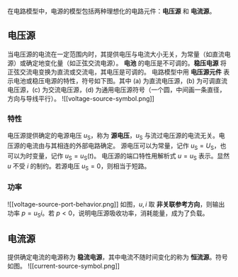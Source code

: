 在电路模型中，电源的模型包括两种理想化的电路元件：**电压源** 和 **电流源**。
## 电压源
当电压源的电流在一定范围内时，其提供电压与电流大小无关，为常量（如直流电源）或确定地变化量（如正弦交流电源）。
**电池** 的电压是不可调的。**稳压电源** 将正弦交流电变换为直流或交流电，其电压是可调的。
电路模型中用 **电压源元件** 表示电池或稳压电源的特性，符号如下图。其中 (a) 为直流电压源，(b) 为可调直流电压源，(c) 为交流电压源，(d) 为通用电压源符号（一个圆，中间画一条直径，方向与导线平行）。
![[voltage-source-symbol.png]]
### 特性
电压源提供确定的电源电压 $u _{\mathrm{S}}$，称为 **源电压**，$u _{\mathrm{S}}$ 与流过电压源的电流无关。电压源的电流由与其相连的外部电路确定。
源电压可以为常量，记作 $u _{\mathrm{S}}=U _{\mathrm{S}}$，也可以为时变量，记作 $u _{\mathrm{S}}=u _{\mathrm{S}}(t)$。
电压源的端口特性用解析式 $u=u _{\mathrm{S}}$ 表示。显然 $u$ 不受 $i$ 的制约。若源电压 $u _{\mathrm{S}}=0$，则相当于短路。
### 功率
![[voltage-source-port-behavior.png]]
如图，$u,i$ 取 **非关联参考方向**，则输出功率 $p=u _{\mathrm{S}}i$。若 $p<0$，说明电压源吸收功率，消耗能量，成为了负载。
## 电流源
提供确定电流的电源称为 **稳流电源**，其中电流不随时间变化的称为 **恒流源**。符号如图。
![[current-source-symbol.png]]
